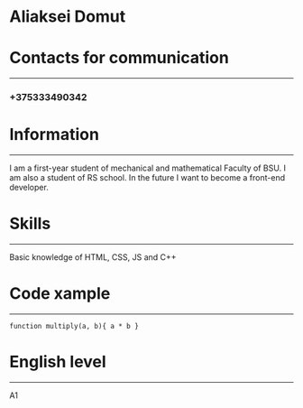 # Aliaksei Domut

# Contacts for communication
------------------
### +375333490342

# Information
------------------
I am a first-year student of mechanical and mathematical
Faculty of BSU.
I am also a student of RS school. In the future I want to become a front-end developer.

# Skills
------------------
Basic knowledge of HTML, CSS, JS and C++

# Code xample
------------------
`function multiply(a, b){
  a * b
}`

# English level
------------------
A1
